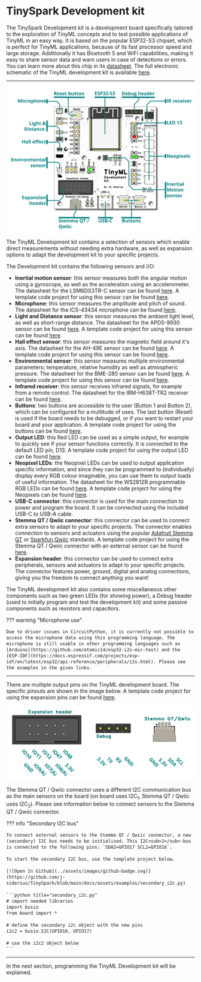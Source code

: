 # TinySpark Development kit

The TinySpark Development kit is a development board specifically tailored to the exploration of TinyML concepts and to test possible applications of TinyML in an easy way. It is based on the popular ESP32-S3 chipset, which is perfect for TinyML applications, because of its fast processor speed and large storage. Additionally it has Bluetooth 5 and WiFi capabilities, making it easy to share sensor data and warn users in case of detections or errors. You can learn more about this chip in its [datasheet](../assets/datasheets/esp32-s3-wroom-1.pdf). The full electronic schematic of the TinyML development kit is available [here](../assets/datasheets/tinyml_development_kit.pdf).

---

![TinyML Development kit](../assets/images/devboard_annotated.png)

The TinyML Development kit contains a selection of sensors which enable direct measurements without needing extra hardware, as well as expansion options to adapt the development kit to your specific projects.

The Development kit contains the following sensors and I/O:

- **Inertial motion sensor**: this sensor measures both the angular motion using a gyroscope, as well as the acceleration using an accelerometer. The datasheet for the LSM6DS3TR-C sensor can be found [here](../assets/datasheets/lsm6ds3tr-c.pdf). A template code project for using this sensor can be found [here](https://github.com/j-siderius/TinySpark/blob/main/docs/assets/examples/motion_sensor.py).
- **Microphone**: this sensor measures the amplitude and pitch of sound. The datasheet for the ICS-43434 microphone can be found [here](../assets/datasheets/ics-43434.pdf).
- **Light and Distance sensor**: this sensor measures the ambient light level, as well as short-range distance. The datasheet for the APDS-9930 sensor can be found [here](../assets/datasheets/apds-9930.pdf). A template code project for using this sensor can be found [here](https://github.com/j-siderius/TinySpark/blob/main/docs/assets/examples/light_distance_sensor.py).
- **Hall effect sensor**: this sensor measures the magnetic field around it's axis. The datasheet for the AH-49E sensor can be found [here](../assets/datasheets/ah-49e.pdf). A template code project for using this sensor can be found [here](https://github.com/j-siderius/TinySpark/blob/main/docs/assets/examples/hall_effect_sensor.py).
- **Environmental sensor**: this sensor measures multiple environmental parameters; temperature, relative humidity as well as atmospheric pressure. The datasheet for the BME-280 sensor can be found [here](../assets/datasheets/bme-280.pdf). A template code project for using this sensor can be found [here](https://github.com/j-siderius/TinySpark/blob/main/docs/assets/examples/environmental_sensor.py).
- **Infrared receiver**: this sensor receives infrared signals, for example from a remote control. The datasheet for the IRM-H638T-TR2 receiver can be found [here](../assets/datasheets/irm-h638t-tr2.pdf).
- **Buttons**: two buttons are accessible to the user (Button 1 and Button 2), which can be configured for a multitude of uses. The last button (Reset) is used if the board needs to be debugged, or if you want to restart your board and your application. A template code project for using the buttons can be found [here](https://github.com/j-siderius/TinySpark/blob/main/docs/assets/examples/buttons.py).
- **Output LED**: this Red LED can be used as a simple output, for example to quickly see if your sensor functions correctly. It is connected to the default LED pin, D13. A template code project for using the output LED can be found [here](https://github.com/j-siderius/TinySpark/blob/main/docs/assets/examples/led.py).
- **Neopixel LEDs**: the Neopixel LEDs can be used to output application specific information, and since they can be programmed to (individually) display every RGB colour imaginable, you can use them to output loads of useful information. The datasheet for the WS2812B programmable RGB LEDs can be found [here](../assets/datasheets/ws2812b.pdf). A template code project for using the Neopixels can be found [here](https://github.com/j-siderius/TinySpark/blob/main/docs/assets/examples/neopixel_rainbow.py).
- **USB-C connector**: this connector is used for the main connection to power and program the board. It can be connected using the included USB-C to USB-A cable.
- **Stemma QT / Qwiic connector**: this connector can be used to connect extra sensors to adapt to your specific projects. The connector enables connection to sensors and actuators using the popular [Adafruit Stemma QT](https://www.adafruit.com/category/620) or [Sparkfun Qwiic](https://www.sparkfun.com/categories/399) standards. A template code project for using the Stemma QT / Qwiic connector with an external sensor can be found [here](https://github.com/j-siderius/TinySpark/blob/main/docs/assets/examples/secondary_i2c.py).
- **Expansion header**: this connector can be used to connect extra peripherals, sensors and actuators to adapt to your specific projects. The connector features power, ground, digital and analog connections, giving you the freedom to connect anything you want!

The TinyML development kit also contains some miscellaneous other components such as two green LEDs (for showing power), a Debug header (used to initially program and test the development kit) and some passive components such as resistors and capacitors.

??? warning "Microphone use"

    Due to driver issues in CircuitPython, it is currently not possible to access the microphone data using this programming language. The microphone is still usable in other programming languages such as [Arduino](https://github.com/atomic14/esp32-i2s-mic-test) and the [ESP-IDF](https://docs.espressif.com/projects/esp-idf/en/latest/esp32/api-reference/peripherals/i2s.html). Please see the examples in the given links.

---

There are multiple output pins on the TinyML development board. The specific pinouts are shown in the image below. A template code project for using the expansion pins can be found [here](https://github.com/j-siderius/TinySpark/blob/main/docs/assets/examples/expansion_header.py). 

![TinyML devkit pinouts](../assets/images/header_pins.png)

The Stemma QT / Qwiic connector uses a different I2C communication bus as the main sensors on the board (on board uses I2C<sub>1</sub>, Stemma QT / Qwiic uses I2C<sub>2</sub>). Please see information below to connect sensors to the Stemma QT / Qwiic connector.

??? info "Secondary I2C bus"

    To connect external sensors to the Stemma QT / Qwiic connector, a new (secondary) I2C bus needs to be initialised. This I2C<sub>2</sub>-bus is connected to the following pins: `SDA2=GPIO17 SCL2=GPIO16`.

    To start the secondary I2C bus, use the template project below.

    [![Open In Github](../assets/images/github-badge.svg)](https://github.com/j-siderius/TinySpark/blob/main/docs/assets/examples/secondary_i2c.py)

    ```python title="secondary_i2c.py"
    # import needed libraries
    import busio
    from board import *

    # define the secondary i2c object with the new pins
    i2c2 = busio.I2C(GPIO16, GPIO17)

    # use the i2c2 object below
    ```

---

In the next section, programming the TinyML Development kit will be explained.